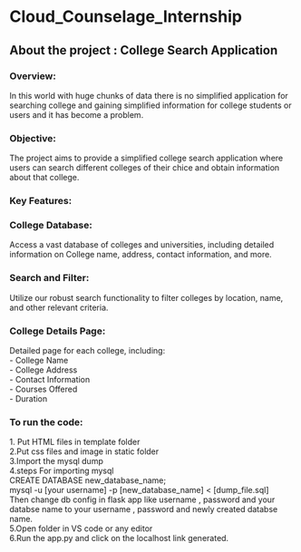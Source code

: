 # Cloud_Counselage_Internship
<h2> About the project : College Search Application</h2>

<h3>Overview:</h3>

<p>In this world with huge chunks of data there is no simplified application for searching college and gaining simplified information for college students or users and it has become a problem. </p>

<h3>Objective:</h3>

<p>The project aims to provide a simplified college search application where users can search different colleges of their chice and obtain information about that college.</p>

<h3>Key Features:</h3>

<p><h3> College Database:</h3> Access a vast database of colleges and universities, including detailed information on College name, address, contact information, and more.<br>
    <h3>Search and Filter:</h3> Utilize our robust search functionality to filter colleges by location, name, and other relevant criteria.<br>
    <h3>College Details Page:</h3> Detailed page for each college, including:<br>
    - College Name<br>
    - College Address<br>
    - Contact Information<br>
    - Courses Offered<br>
    - Duration<br> </p>
<h3>To run the code:</h3>
<p>1. Put HTML files in template folder<br>
   2.Put css files and image in static folder<br>
   3.Import the mysql dump <br>
    4.steps For importing mysql <br>
      CREATE DATABASE new_database_name;<br>
      mysql -u [your username] -p [new_database_name] < [dump_file.sql]<br>
      Then change db config in flask app like username , password and your databse name to your username , password and newly created databse name.<br>
   5.Open folder in VS code or any editor<br>
   6.Run the app.py and click on the localhost link generated.<br></p>
